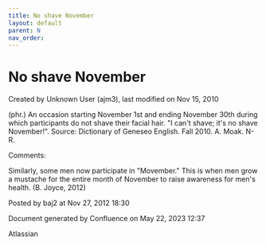 ```yaml
---
title: No shave November
layout: default
parent: N
nav_order:
---
```


# No shave November

Created by  Unknown User (ajm3), last modified on Nov 15, 2010

(phr.) An occasion starting November 1st and ending November 30th during which participants do not shave their facial hair. &quot;I can't shave; it's no shave November!&quot;. Source: Dictionary of Geneseo English. Fall 2010. A. Moak. N-R.

Comments:

Similarly, some men now participate in &quot;Movember.&quot; This is when men grow a mustache for the entire month of November to raise awareness for men's health. (B. Joyce, 2012)

Posted by baj2 at Nov 27, 2012 18:30

Document generated by Confluence on May 22, 2023 12:37

Atlassian
